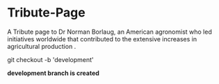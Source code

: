 # Tribute-Page
A Tribute page to Dr Norman Borlaug, an American agronomist who led initiatives worldwide that contributed to the extensive increases in agricultural production .

 

git checkout -b 'development'

**development branch is created**